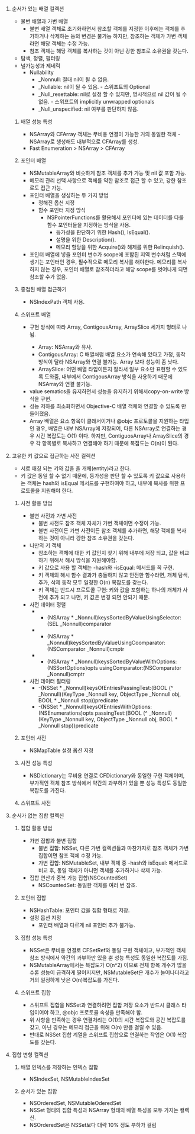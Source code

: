 1. 순서가 있는 배열 컬렉션
    - 불변 배열과 가변 배열
        - 불변 배열 객체로 초기화하면서 참조할 객체를 지정한 이후에는 객체를 추가하거나 삭제하는 등의 변경은 불가능 하지만, 참조하는 객체가 가변 객체라면 해당 객체는 수정 가능.
        - 참조 객체는 해당 객체를 복사하는 것이 아닌 강한 참조로 소유권을 갖는다.
    - 탐색, 정렬, 필터링
    - 널가능성과 제네릭
        - Nullability
            - _Nonnull: 절대 nil이 될 수 없음.
            - _Nullable: nil이 될 수 있음. - 스위프트의 Optional
            - _Null_resettable: nil로 설정 할 수 있지만, 명시적으로 nil 값이 될 수 없음. - 스위프트의 implicitly unwrapped optionals
            - _Null_unspecified: nil 여부를 판단하지 않음.

    1. 배열 성능 특성
        - NSArray와 CFArray 객체는 무비용 연결이 가능한 거의 동일한 객체 - NSArray로 생성해도 내부적으로 CFArray를 생성.
        - Fast Enumeration > NSArray > CFArray

    2. 포인터 배열
        - NSMutableArray와 비슷하게 참조 객체를 추가 가능 및 nil 값 포함 가능.
        - 메모리 관리 선택 사항으로 객체를 약한 참조로 접근 할 수 있고, 강한 참조로도 접근 가능.
        - 포인터 배열을 생성하는 두 가지 방법
            - 정해진 옵션 지정
            - 함수 포인터 지정 방식
                - NSPointerFunctions를 활용해서 포인터에 있는 데이터를 다룰 함수 포인터들을 지정하는 방식을 사용.
                    - 등가성을 판단하기 위한 Hash(), IsEqual().
                    - 설명을 위한 Description().
                    - 메모리 할당을 위한 Acquire()와 해제를 위한 Relinquish().
        - 포인터 배열에 넣을 포인터 변수가 scope에 포함된 지역 변수처럼 스택에 생기는 포인터인 경우, 필수적으로 메모리 복사를 해야한다. 메모리를 복사하지 않는 경우, 포인터 배열로 참조하더라고 해당 scope를 벗어나게 되면 참조할 수가 없음.

    3. 중첩된 배열 접근하기
        - NSIndexPath 객체 사용.

    4. 스위프트 배열
        - 구현 방식에 따라 Array<Element>, ContigousArray<Element>, ArraySlice<Element> 세가지 형태로 나뉨.
            - Array<Element>: NSArray와 유사.
            - ContigousArray<Element>: C 배열처럼 배열 요소가 연속해 있다고 가정, 동작 방식이 달라 NSArray와 연결 불가능. Array 보다 성능이 좀 낫다.
            - ArraySlice<Element>: 어떤 배열 타입이든지 잘라서 일부 요소만 표현할 수 있도록 도와줌, 내부에서 ContigousArray 방식을 사용하기 때문에 NSArray와 연결 불가능.
        - value sematics을 유지하면서 성능을 유지하기 위해서copy-on-write 방식을 구현.
        - 성능 저하를 최소화하면서 Objective-C 배열 객체와 연결할 수 있도록 만들어졌음.
        - Array<Element> 배열은 요소 항목이 클래서이거나 @objc 프로토콜을 지원하는 타입인 경우, 배열은 내부 NSArray에 저장되어, 다른 NSArray로 연결하는 경우 시간 복잡도는 O(1) 이다. 하지만, ContiguosArray나 ArraySlice의 경우 각 항목별로 복사하고 연결해야 하기 때문에 복잡도는 O(n)이 된다.


2. 고유한 키 값으로 접근하는 사전 컬렉션
    - 서로 매칭 되는 키와 값을 을 개체(entity)라고 한다.
    - 키 값은 동일 할 수 없기 때문에, 등가성을 판단 할 수 있도록 키 값으로 사용하는 객체는 hash와 isEqual 메서드를 구현하여야 하고, 내부에 복사를 위한 <NSCopying> 프로토콜을 지원해야 한다.

    1. 사전 활용 방법
        - 불변 사전과 가변 사전
            - 불변 사전도 참조 객체 자체가 가변 객체이면 수정이 가능.
            - 불변 사전이든 가변 사전이든 참조 객체를 추가하면, 해당 객체를 복사하는 것이 아니라 강한 참조 소유권을 갖는다.
        - 나만의 키 객체
            - 참조하는 객체에 대한 키 값인지 찾기 위해 내부에 저장 되고, 값을 비교하기 위해서 해시 방식을 지원해야함.
            - 키 값으로 사용 할 객체는 -hash와 -isEqual: 메서드를 꼭 구현.
            - 키 객체의 해시 함수 결과가 충돌하지 않고 안전한 함수라면, 개체 탐색, 추가, 삭제 동작 모두 일정한 O(n) 복잡도를 갖는다.
            - 키 객체는 반드시 <NSCopying> 프로토콜 구현: 키와 값을 포함하는 하나의 개체가 사전에 추가 되고 나면, 키 값은 변경 되면 안되기 때문.
        - 사전 데이터 정렬
            - - (NSArray<KeyType> * _Nonnull)keysSortedByValueUsingSelector:(SEL _Nonnull)comparator
            - - (NSArray<KeyType> * _Nonnull)keysSortedByValueUsingCoomparator:(NSComparator _Nonnull)cmptr
            - - (NSArray<KeyType> * _Nonnull)keysSortedByValueWithOptions:(NSSortOptions)opts usingComparator:(NSComparator _Nonnull)cmptr
        - 사전 데이터 필터링 
            - -(NSSet<KeyType> * _Nonnull)keysOfEntriesPassingTest:(BOOL (^ _Nonnull)(KeyType _Nonnull  key, ObjectType _Nonnull obj, BOOL * _Nonnull stop))predicate
            - -(NSSet<KeyType> * _Nonnull)keysOfEntriesWithOptions:(NSEnumerations)opts passingTest:(BOOL (^ _Nonnull)(KeyType _Nonnull  key, ObjectType _Nonnull obj, BOOL * _Nonnull stop))predicate

    2. 포인터 사전
        - NSMapTable 설정 옵션 지정

    3. 사전 성능 특성
        - NSDictionary는 무비용 연결로 CFDictionary와 동일한 구현 객체이며, 부가적인 객체 참조 방식에서 약간의 과부하가 있을 뿐 성능 특성도 동일한 복잡도를 가진다.

    4. 스위프트 사전


3. 순서가 없는 집합 컬렉션
    1. 집합 활용 방법
        - 가변 집합과 불변 집합
            - 불변 집합: NSSet, 다른 가변 컬렉션들과 마찬가지로 참조 객체가 가변 집합이면 참조 객체 수정 가능.
            - 가변 집합: NSMutableSet, 내부 객체 중 -hash와 isEqual: 메서드로 비교 후, 동일 객체가 아니면 객체를 추가하거나 삭제 가능.
        - 집합 연산과 중복 가능 집합(NSCountedSet)
            - NSCountedSet: 동일한 객체를 여러 번 참조.
        
    2. 포인터 집합
        - NSHashTable: 포인터 값을 집합 형태로 저장.
        - 설정 옵션 지정
             - 포인터 배열과 다르게 nil 포인터 추가 불가능.
    
    3. 집합 성능 특성
        - NSSet은 무비용 연결로 CFSetRef와 동일 구현 객체이고, 부가적인 객체 참조 방식에서 약간의 과부하만 있을 뿐 성능 특성도 동일한 복잡도를 가짐.
        - NSMutableArray에서는 복잡도가 O(n^2) 이므로 전체 항목 개수가 많을수롣 성능이 급격하게 떨어지지만, NSMutableSet은 개수가 늘어나더라고 거의 일정하게 낮은 O(n)복잡도를 가진다.

    4. 스위프트 집합
        - 스위프트 집합을 NSSet과 연결하려면 집합 저장 요소가 반드시 클래스 타입이어야 하고, @objc 프로토콜 속성을 만족해야 함.
        - 위 사항을 만족하는 경우 연결처리는 O(1)의 시간 복잡도와 공간 복잡도를 갖고, 아닌 경우는 메모리 접근을 위해 O(n) 만큼 걸릴 수 있음.
        - 반대로 NSSet 집합 계열을 스위프트 집합으로 연결하는 작업은 O(1) 복잡도를 갖는다.


4. 집합 변형 컬렉션
    1. 배열 인덱스를 저장하는 인덱스 집합
        - NSIndexSet, NSMutableIndexSet
    
    2. 순서가 있는 집합
        - NSOrderedSet, NSMutableOderedSet
        - NSSet 형태의 집합 특성과 NSArray 형태의 배열 특성을 모두 가지는 컬렉션.
        - NSOrderedSet은 NSSet보다 대략 10% 정도 부하가 걸림
